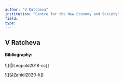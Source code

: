 ```yaml
---
author: "V Ratcheva"
institution: "Centre for the New Economy and Society"
field:
type:
---
```


## V Ratcheva
#### Bibliography:

![[@Leopold2018-cc]]

![[@Zahidi2020-lt]]